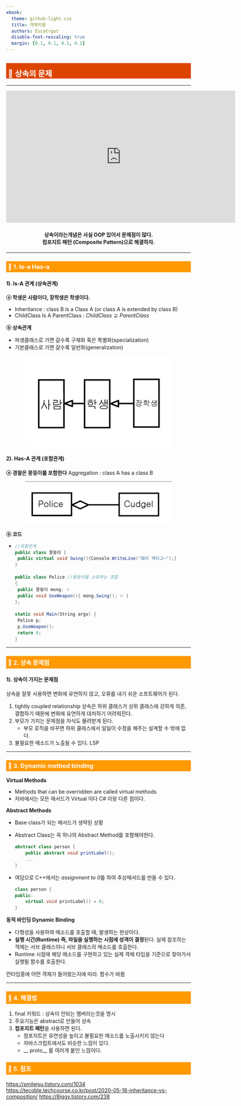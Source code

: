 ```yaml
---
ebook:
  theme: github-light.css
  title: 객체지향
  authors: Escatrgot
  disable-font-rescaling: true
  margin: [0.1, 0.1, 0.1, 0.1]
---
```

<style>
    h3.quest { font-weight: bold; border: 3px solid; color: #A0F !important;}
    .quest { font-weight: bold; color: #A5F !important;}
    h2 { border-top: 12px solid #D40; border-left: 5px solid #D40; border-right: 5px solid #D40; background-color: #D40; color: #FFF !important; font-weight: bold;}
    h3 { border-top: 12px solid #F90; border: 5px solid #F90; background-color: #F90; color: #FFF !important;}
</style>


## 📕 상속의 문제
---

<div align="center">
    <iframe width="625" height="360" src="https://www.youtube.com/embed/TbRbcd0cJ8w" title="YouTube video player" frameborder="0" allow="accelerometer; autoplay; clipboard-write; encrypted-media; gyroscope; picture-in-picture" allowfullscreen></iframe>
	<h4>상속이라는개념은 사실 OOP 있어서 문제점이 많다.<br>
	컴포지트 패턴 (Composite Pattern)으로 해결하자.</h4>
</div>

---
### 📄 1. Is-a Has-a

#### 1). Is-A 관계 (상속관계)

**ⓐ 학생은 사람이다, 장학생은 학생이다.**
* Inheritance : class B is a Class A  (or class A is extended by class B)
* ChildClass Is A ParentClass :  $ChildClass ⊇ ParentClass$

**ⓑ 상속관계**
* 파생클래스로 가면 갈수록 구체화 혹은 특별화(specialization)
* 기본클래스로 가면 갈수록 일반화(generalization)

<p align="center">
	<img src="2022-12-29-11-27-02.png" width=400px>
</p>


#### 2). Has-A 관계 (포함관계)
**ⓐ 경찰은 몽둥이를 포함한다**
Aggregation : class A has a class B

<p align="center">
	<img src="2022-12-29-11-32-09.png" width=400px>
</p>

**ⓑ 코드**

* 
	```cs
	//포함관계
	public class 몽둥이 {
	 public virtual void Swing(){Console.WriteLine("떄리 맥이고~");}
	}
	
	public class Police //몽둥이를 소유하는 경찰
	{
	 public 몽둥이 mong; ✨
	 public void UseWeapon(){ mong.Swing(); ✨ }
	};
	
	static void Main(String argv) {
	 Police p;
	 p.UseWeapon();
	 return 0;
	}
	```


---
### 📄 2. 상속 문제점

#### 1). 상속이 가지는 문제점
상속을 잘못 사용하면 변화에 유연하지 않고, 오류를 내기 쉬운 소프트웨어가 된다.
1. tightly coupled relationship 상속은 하위 클래스가 
상위 클래스에 강하게 의존, 결합하기 때문에 
변화에 유연하게 대처하기 어려워진다.
1. 부모가 가지는 문제점을 자식도 물려받게 된다.
   * 부모 로직을 바꾸면 하위 클래스에서 일일이 수정을 해주는 설계할 수 밖에 없다. 
2. 불필요한 메소드가 노출될 수 있다. LSP 


---
### 📄 3. Dynamic method binding

**Virtual Methods**
* Methods that can be overridden are called
virtual methods
* 자바에서는 모든 매서드가 Virtual 이다 C# 이랑 다른 점이다. 

**Abstract Methods**

* Base class가 되는 매서드가 생략된 상황
* Abstract Class는 꼭 하나의 Abstract Method를 포함해야한다.
	```cs
	abstract class person {
		public abstract void printLabel();
		...
	}
	```

* 여담으로 C++에서는 *assignment to 0*를 하여 추상매서드를 만들 수 있다.
	```cpp
	class person {
	public:
		virtual void printLabel() = 0;
	}
	```

**동적 바인딩 Dynamic Binding**
* 다형성을 사용하여 메소드를 호출할 때, 발생하는 현상이다.
* **실행 시간(Runtime) 즉, 파일을 실행하는 시점에 성격이 결정**된다.
실제 참조하는 객체는 서브 클래스이니 서브 클래스의 메소드를 호출한다.
* Runtime 시점에 해당 메소드를 구현하고 있는 실제 객체 타입을 기준으로 찾아가서 실행될 함수를 호출한다.

런타임중에 어떤 객체가 들어왔는지에 따라. 함수가 바뀜

---
### 📄 4. 해결법
1. final 키워드 : 상속이 안되는 멤버라는것을 명시
2. 주요기능은 abstract로 만들어 상속
3. **컴포지트 패턴**을 사용하면 된다.
   * 컴포지트은 유연성을 높이고 불필요한 메소드를 노출시키지 않는다
   * 자바스크립트에서도 비슷한 느낌이 있다.
   * __ proto__ 를 여러개 붙인 느낌이다.



### 📄 5. 참조
https://smilejsu.tistory.com/1034
https://tecoble.techcourse.co.kr/post/2020-05-18-inheritance-vs-composition/
https://8iggy.tistory.com/238